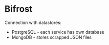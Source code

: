 # Bifrost

Connection with datastores:
* PostgreSQL - each service has own database
* MongoDB - stores scrapped JSON files
